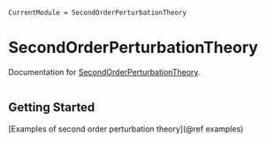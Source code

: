 ```@meta
CurrentModule = SecondOrderPerturbationTheory
```

# SecondOrderPerturbationTheory

Documentation for [SecondOrderPerturbationTheory](https://github.com/Quantum-Many-Body/SecondOrderPerturbationTheory.jl).

```@index
```
## Getting Started

[Examples of second order perturbation theory](@ref examples)


<!-- ## Manuals
```@autodocs
Modules = [SecondOrderPerturbationTheory, SecondOrderPerturbationTheory.ExactDiagonalization5,SecondOrderPerturbationTheory.SOPCore ]
``` -->
